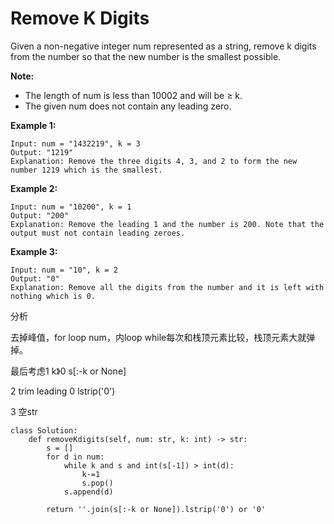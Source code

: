 # Remove K Digits



Given a non-negative integer num represented as a string, remove k digits from the number so that the new number is the smallest possible.

**Note:**  


* The length of num is less than 10002 and will be ≥ k.
* The given num does not contain any leading zero.

**Example 1:**

```text
Input: num = "1432219", k = 3
Output: "1219"
Explanation: Remove the three digits 4, 3, and 2 to form the new number 1219 which is the smallest.
```

**Example 2:**

```text
Input: num = "10200", k = 1
Output: "200"
Explanation: Remove the leading 1 and the number is 200. Note that the output must not contain leading zeroes.
```

**Example 3:**

```text
Input: num = "10", k = 2
Output: "0"
Explanation: Remove all the digits from the number and it is left with nothing which is 0.
```

分析

去掉峰值，for loop num，内loop while每次和栈顶元素比较，栈顶元素大就弹掉。

最后考虑1 k》0                s\[:-k or None\]

2 trim leading 0                       lstrip\('0'\) 

3 空str

```text
class Solution:
    def removeKdigits(self, num: str, k: int) -> str:
        s = []
        for d in num:
            while k and s and int(s[-1]) > int(d):
                k-=1
                s.pop()
            s.append(d)
            
        return ''.join(s[:-k or None]).lstrip('0') or '0'
            
                
            
        
```



